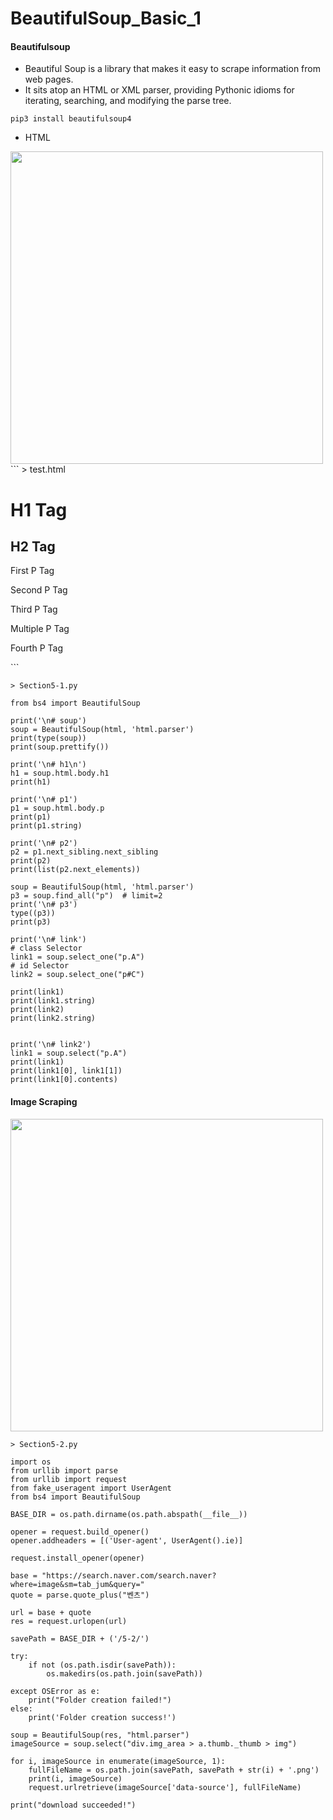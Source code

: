# BeautifulSoup_Basic_1

#### Beautifulsoup

* Beautiful Soup is a library that makes it easy to scrape information from web pages.
* It sits atop an HTML or XML parser, providing Pythonic idioms for iterating, searching, and modifying the parse tree.

```
pip3 install beautifulsoup4
```

* HTML 
<img width=500 src="https://user-images.githubusercontent.com/44635266/62002885-13d50500-b148-11e9-884f-ed632d8da514.png">
```
> test.html

<html>
    <head>
        <title>BeautifulSoup Example</title>
    </head>
    <body>
        <h1>H1 Tag</h1>
        <h2>H2 Tag</h2>
        <p class="A">First P Tag</p>
        <p class="B">Second P Tag</p>
        <p id="C"> Third P Tag
            <p class = "D">Multiple P Tag</p>
        </p>
        <p class="A">Fourth P Tag</p>
    </body>
</html>
```

```
> Section5-1.py

from bs4 import BeautifulSoup

print('\n# soup')
soup = BeautifulSoup(html, 'html.parser')
print(type(soup))
print(soup.prettify())

print('\n# h1\n')
h1 = soup.html.body.h1
print(h1)

print('\n# p1')
p1 = soup.html.body.p
print(p1)
print(p1.string)

print('\n# p2')
p2 = p1.next_sibling.next_sibling
print(p2)
print(list(p2.next_elements))

soup = BeautifulSoup(html, 'html.parser')
p3 = soup.find_all("p")  # limit=2
print('\n# p3')
type((p3))
print(p3)

print('\n# link')
# class Selector
link1 = soup.select_one("p.A")
# id Selector
link2 = soup.select_one("p#C")

print(link1)
print(link1.string)
print(link2)
print(link2.string)


print('\n# link2')
link1 = soup.select("p.A")
print(link1)
print(link1[0], link1[1])
print(link1[0].contents)
```

#### Image Scraping

<img width=500 src="https://user-images.githubusercontent.com/44635266/62005358-08480500-b16d-11e9-81d4-c59780024179.png">

```
> Section5-2.py

import os
from urllib import parse
from urllib import request
from fake_useragent import UserAgent
from bs4 import BeautifulSoup

BASE_DIR = os.path.dirname(os.path.abspath(__file__))

opener = request.build_opener()
opener.addheaders = [('User-agent', UserAgent().ie)]

request.install_opener(opener)

base = "https://search.naver.com/search.naver?where=image&sm=tab_jum&query="
quote = parse.quote_plus("벤츠")

url = base + quote
res = request.urlopen(url)

savePath = BASE_DIR + ('/5-2/')

try:
    if not (os.path.isdir(savePath)):
        os.makedirs(os.path.join(savePath))

except OSError as e:
    print("Folder creation failed!")
else:
    print('Folder creation success!')

soup = BeautifulSoup(res, "html.parser")
imageSource = soup.select("div.img_area > a.thumb._thumb > img")

for i, imageSource in enumerate(imageSource, 1):
    fullFileName = os.path.join(savePath, savePath + str(i) + '.png')
    print(i, imageSource)
    request.urlretrieve(imageSource['data-source'], fullFileName)

print("download succeeded!")

```